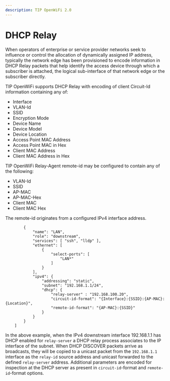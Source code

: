 ```yaml
---
description: TIP OpenWiFi 2.0
---
```


# DHCP Relay

When operators of enterprise or service provider networks seek to influence or control the allocation of dynamically assigned IP address, typically the network edge has been provisioned to encode information in DHCP Relay packets that help identify the access device through which a subscriber is attached, the logical sub-interface of that network edge or the subscriber directly.

TIP OpenWiFi supports DHCP Relay with encoding of client Circuit-Id information containing any of:

* Interface
* VLAN-Id
* SSID
* Encryption Mode
* Device Name
* Device Model
* Device Location
* Access Point MAC Address
* Access Point MAC in Hex
* Client MAC Address
* Client MAC Address in Hex

TIP OpenWiFi Relay-Agent remote-id may be configured to contain any of the following:

* VLAN-Id
* SSID
* AP-MAC
* AP-MAC-Hex
* Client MAC
* Client MAC Hex

The remote-id originates from a configured IPv4 interface address.

```
		{
			"name": "LAN",
			"role": "downstream",
			"services": [ "ssh", "lldp" ],
			"ethernet": [
				{
					"select-ports": [
						"LAN*"
					]
				}
			],
			"ipv4": {
				"addressing": "static",
				"subnet": "192.168.1.1/24",
				"dhcp": {
					"relay-server" : "192.168.100.20",
					"circuit-id-format": "{Interface}:{SSID}:{AP-MAC}:{Location}",
					"remote-id-format": "{AP-MAC}:{SSID}"
				}
			}
		}
	]
```

In the above example, when the IPv4 downstream interface 192.168.1.1 has DHCP enabled for `relay-server` a DHCP relay process associates to the IP interface of the subnet. When DHCP DISCOVER packets arrive as broadcasts, they will be copied to a unicast packet from the `192.168.1.1` interface as the `relay-id` source address and unicast forwarded to the defined `relay-server` address. Additional parameters are encoded for inspection at the DHCP server as present in `circuit-id`-format and `remote-id`-format options.&#x20;
